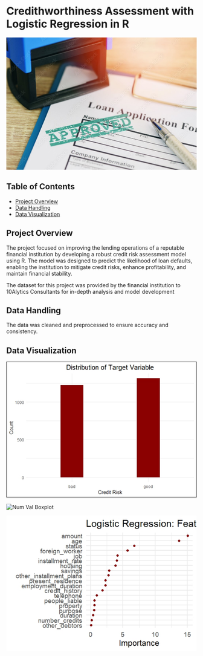 # Credithworthiness Assessment with Logistic Regression in R

![loan](loan.jpg)

## Table of Contents
- [Project Overview](#project-overview)
- [Data Handling](#data-handling)
- [Data Visualization](#Data-Visualization)

## Project Overview
The project focused on improving the lending operations of a reputable financial institution by developing a robust credit risk assessment model using R. 
The model was designed to predict the likelihood of loan defaults, enabling the institution to mitigate credit risks, enhance profitability, and 
maintain financial stability.

The dataset for this project was provided by the financial institution to 10Alytics Consultants for in-depth analysis and model development


## Data Handling
The data was cleaned and preprocessed to ensure accuracy and consistency.  


## Data Visualization

![Target Distribution](Target_Distribution.jpeg)

![Num Val Boxplot](Num_Val_Boxplot.jpeg)

![Feature Importance](Feature_Importance.jpeg)
